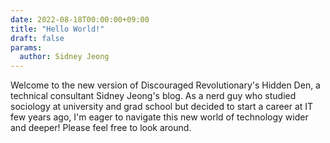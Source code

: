 ```yaml
---
date: 2022-08-18T00:00:00+09:00
title: "Hello World!"
draft: false
params:
  author: Sidney Jeong
---
```

Welcome to the new version of Discouraged Revolutionary's Hidden Den, a technical consultant Sidney Jeong's blog. As a nerd guy who studied sociology at university and grad school but decided to start a career at IT few years ago, I'm eager to navigate this new world of technology wider and deeper! Please feel free to look around.
